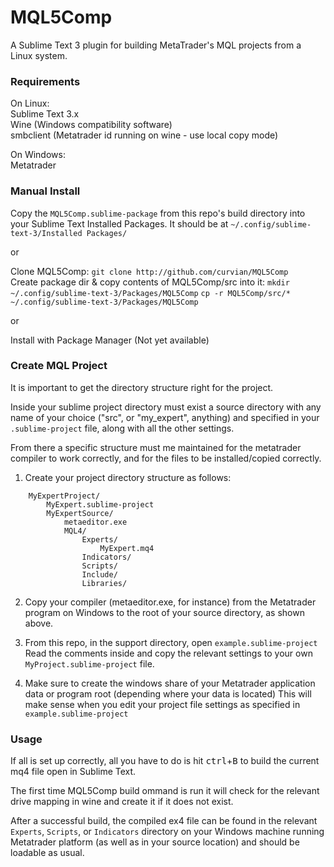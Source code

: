 # MQL5Comp

A Sublime Text 3 plugin for building MetaTrader's MQL projects from a Linux system.  


### Requirements  

On Linux:  
Sublime Text 3.x  
Wine (Windows compatibility software)  
smbclient
(Metatrader id running on wine - use local copy mode)

On Windows:  
Metatrader


### Manual Install  

Copy the `MQL5Comp.sublime-package` from this repo's build directory into your Sublime Text Installed Packages. 
It should be at `~/.config/sublime-text-3/Installed Packages/`  
  
or  

Clone MQL5Comp:
`git clone http://github.com/curvian/MQL5Comp`  
Create package dir & copy contents of MQL5Comp/src into it:
`mkdir ~/.config/sublime-text-3/Packages/MQL5Comp`
`cp -r MQL5Comp/src/* ~/.config/sublime-text-3/Packages/MQL5Comp`  
  
or  
  
Install with Package Manager (Not yet available)  


### Create MQL Project

It is important to get the directory structure right for the project.  

Inside your sublime project directory must exist a source directory with any name of your choice ("src", or "my_expert", anything) and specified in your `.sublime-project` file, along with all the other settings.

From there a specific structure must me maintained for the metatrader compiler to work correctly, and for the files to be installed/copied correctly.  


1. Create your project directory structure as follows:
```
    MyExpertProject/
        MyExpert.sublime-project
        MyExpertSource/
            metaeditor.exe
            MQL4/
                Experts/
                    MyExpert.mq4
                Indicators/
                Scripts/
                Include/
                Libraries/
```

2. Copy your compiler (metaeditor.exe, for instance) from the Metatrader program on Windows to the root of your source directory, as shown above.  

3. From this repo, in the support directory, open `example.sublime-project`  
Read the comments inside and copy the relevant settings to your own `MyProject.sublime-project` file. 

4. Make sure to create the windows share of your Metatrader application data or program root (depending where your data is located)
This will make sense when you edit your project file settings as specified in `example.sublime-project`


### Usage

If all is set up correctly, all you have to do is hit <kbd>ctrl</kbd>+<kbd>B</kbd> to build the current mq4 file open in Sublime Text.

The first time MQL5Comp build ommand is run it will check for the relevant drive mapping in wine and create it if it does not exist.  

After a successful build, the compiled ex4 file can be found in the relevant `Experts`, `Scripts`, or `Indicators` directory on your 
Windows machine running Metatrader platform (as well as in your source location) and should be loadable as usual.
